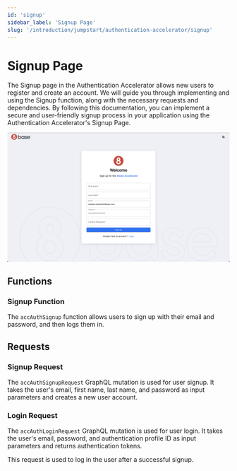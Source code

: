 ```yaml
---
id: 'signup'
sidebar_label: 'Signup Page'
slug: '/introduction/jumpstart/authentication-accelerator/signup'
---
```

# Signup Page

The Signup page in the Authentication Accelerator allows new users to register and create an account. We will guide you through implementing and using the Signup function, along with the necessary requests and dependencies. By following this documentation, you can implement a secure and user-friendly signup process in your application using the Authentication Accelerator's Signup Page.


![Signup Page](../_images/signupPage.png)

## Functions

### Signup Function

The `accAuthSignup` function allows users to sign up with their email and password, and then logs them in. <!-- Here's an annotated code snippet explaining how it works. -->

## Requests

### Signup Request

The `accAuthSignupRequest` GraphQL mutation is used for user signup. It takes the user's email, first name, last name, and password as input parameters and creates a new user account. <!-- Here's the request:-->

### Login Request

The `accAuthLoginRequest` GraphQL mutation is used for user login. It takes the user's email, password, and authentication profile ID as input parameters and returns authentication tokens. <!-- Here's the request:-->

This request is used to log in the user after a successful signup.